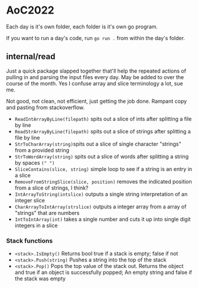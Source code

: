 # AoC2022

Each day is it's own folder, each folder is it's own go program.

If you want to run a day's code, run `go run .` from within the day's folder.

## internal/read

Just a quick package slapped together that'll help the repeated actions of pulling in and parsing the input files every day. May be added to over the course of the month. Yes I confuse array and slice terminology a lot, sue me.

Not good, not clean, not efficient, just getting the job done. Rampant copy and pasting from stackoverflow.

- `ReadIntArrayByLine(filepath)` spits out a slice of ints after splitting a file by line
- `ReadStrArrayByLine(filepath)` spits out a slice of strings after splitting a file by line
- `StrToCharArray(string)`spits out a slice of single character "strings" from a provided string
- `StrToWordArray(string)` spits out a slice of words after splitting a string by spaces `(" ")`
- `SliceContains(slice, string)` simple loop to see if a string is an entry in a slice
- `RemoveFromStringSlice(slice, position)` removes the indicated position from a slice of strings, I think?
- `IntArrayToString(intslice)` outputs a single string interpretation of an integer slice
- `CharArrayToIntArray(strslice)` outputs a integer array from a array of "strings" that are numbers
- `IntToIntArray(int)` takes a single number and cuts it up into single digit integers in a slice

### Stack functions

- `<stack>.IsEmpty()` Returns bool true if a stack is empty; false if not
- `<stack>.Push(string)` Pushes a string into the top of the stack
- `<stack>.Pop()` Pops the top value of the stack out. Returns the object and true if an object is successfully popped; An empty string and false if the stack was empty